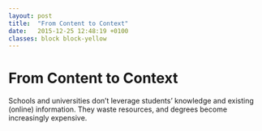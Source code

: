 ```yaml
---
layout: post
title:  "From Content to Context"
date:   2015-12-25 12:48:19 +0100
classes: block block-yellow
---
```

# From Content to Context

Schools and universities don’t leverage students’ knowledge and existing (online) information. They waste resources, and degrees become increasingly expensive.